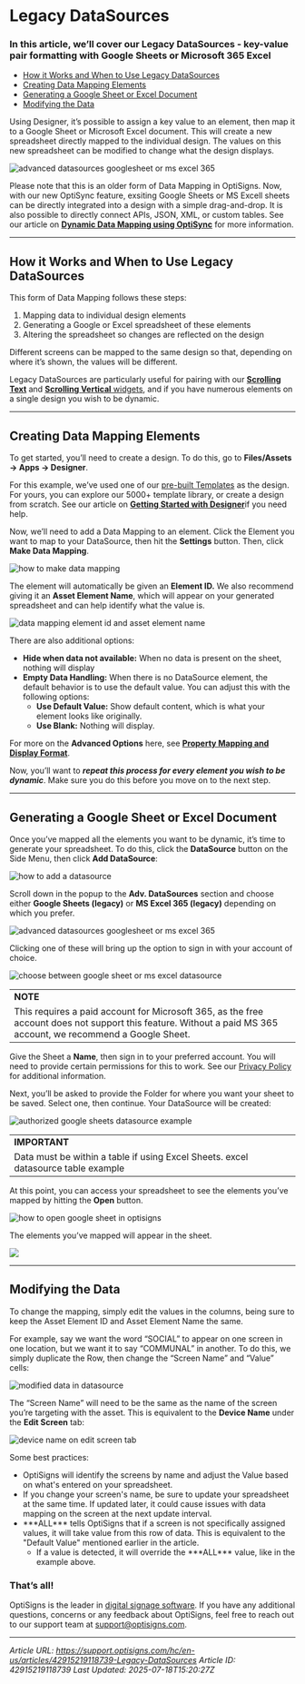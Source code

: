 # Legacy DataSources

### In this article, we’ll cover our Legacy DataSources - key-value pair formatting with Google Sheets or Microsoft 365 Excel

- [How it Works and When to Use Legacy DataSources](#HowitWorks)
- [Creating Data Mapping Elements](#Creating)
- [Generating a Google Sheet or Excel Document](#Generating)
- [Modifying the Data](#Modifying)

Using Designer, it’s possible to assign a key value to an element, then map it to a Google Sheet or Microsoft Excel document. This will create a new spreadsheet directly mapped to the individual design. The values on this new spreadsheet can be modified to change what the design displays.

![advanced datasources googlesheet or ms excel 365](https://support.optisigns.com/hc/article_attachments/42915203035795)

Please note that this is an older form of Data Mapping in OptiSigns. Now, with our new OptiSync feature, exsiting Google Sheets or MS Excell sheets can be directly integrated into a design with a simple drag-and-drop. It is also possible to directly connect APIs, JSON, XML, or custom tables. See our article on [**Dynamic Data Mapping using OptiSync**](https://support.optisigns.com/hc/en-us/articles/29217646663187-How-to-Set-Up-Dynamic-Data-Mapping-with-OptiSync) for more information.

---

## How it Works and When to Use Legacy DataSources

This form of Data Mapping follows these steps:

1. Mapping data to individual design elements
2. Generating a Google or Excel spreadsheet of these elements
3. Altering the spreadsheet so changes are reflected on the design

Different screens can be mapped to the same design so that, depending on where it’s shown, the values will be different.

Legacy DataSources are particularly useful for pairing with our [**Scrolling Text**](https://support.optisigns.com/hc/en-us/articles/42436941395475-Widgets-in-Designer#ScrollingText) and [**Scrolling Vertical** widgets](https://support.optisigns.com/hc/en-us/articles/42436941395475-Widgets-in-Designer#ScrollingVertical), and if you have numerous elements on a single design you wish to be dynamic.

---

## Creating Data Mapping Elements

To get started, you’ll need to create a design. To do this, go to **Files/Assets → Apps → Designer**.

For this example, we’ve used one of our [pre-built Templates](https://canvas.optisigns.com/) as the design. For yours, you can explore our 5000+ template library, or create a design from scratch. See our article on [**Getting Started with Designer**](https://support.optisigns.com/hc/en-us/articles/42087942047379-Getting-Started-with-Designer)if you need help.

Now, we’ll need to add a Data Mapping to an element. Click the Element you want to map to your DataSource, then hit the **Settings** button. Then, click **Make Data Mapping**.

![how to make data mapping](https://support.optisigns.com/hc/article_attachments/42915219044243)

The element will automatically be given an **Element ID.** We also recommend giving it an **Asset Element Name**, which will appear on your generated spreadsheet and can help identify what the value is.

![data mapping element id and asset element name](https://support.optisigns.com/hc/article_attachments/42915203032083)

There are also additional options:

- **Hide when data not available:** When no data is present on the sheet, nothing will display
- **Empty Data Handling:** When there is no DataSource element, the default behavior is to use the default value. You can adjust this with the following options:
  - **Use Default Value:** Show default content, which is what your element looks like originally.
  - **Use Blank:** Nothing will display.

For more on the **Advanced Options** here, see [**Property Mapping and Display Format**](https://support.optisigns.com/hc/en-us/articles/29217646663187-How-to-Set-Up-Dynamic-Data-Mapping-with-OptiSync#Property).

Now, you’ll want to ***repeat this process for every element you wish to be dynamic***. Make sure you do this before you move on to the next step.

---

## Generating a Google Sheet or Excel Document

Once you’ve mapped all the elements you want to be dynamic, it’s time to generate your spreadsheet. To do this, click the **DataSource** button on the Side Menu, then click **Add DataSource**:

![how to add a datasource](https://support.optisigns.com/hc/article_attachments/42915203033491)

Scroll down in the popup to the **Adv. DataSources** section and choose either **Google Sheets (legacy)** or **MS Excel 365 (legacy)** depending on which you prefer.

![advanced datasources googlesheet or ms excel 365](https://support.optisigns.com/hc/article_attachments/42915203035795)

Clicking one of these will bring up the option to sign in with your account of choice.

![choose between google sheet or ms excel datasource](https://support.optisigns.com/hc/article_attachments/42915203036819)

|  |
| --- |
| **NOTE** |
| This requires a paid account for Microsoft 365, as the free account does not support this feature. Without a paid MS 365 account, we recommend a Google Sheet. |

Give the Sheet a **Name**, then sign in to your preferred account. You will need to provide certain permissions for this to work. See our [Privacy Policy](https://www.optisigns.com/privacy-policy) for additional information.

Next, you’ll be asked to provide the Folder for where you want your sheet to be saved. Select one, then continue. Your DataSource will be created:

![authorized google sheets datasource example](https://support.optisigns.com/hc/article_attachments/42915203039123)

|  |
| --- |
| **IMPORTANT** |
| Data must be within a table if using Excel Sheets.  excel datasource table example |

At this point, you can access your spreadsheet to see the elements you’ve mapped by hitting the **Open** button.

![how to open google sheet in optisigns](https://support.optisigns.com/hc/article_attachments/42915219091475)

The elements you’ve mapped will appear in the sheet.

![](https://support.optisigns.com/hc/article_attachments/42915219094419)

---

## Modifying the Data

To change the mapping, simply edit the values in the columns, being sure to keep the Asset Element ID and Asset Element Name the same.

For example, say we want the word “SOCIAL” to appear on one screen in one location, but we want it to say “COMMUNAL” in another. To do this, we simply duplicate the Row, then change the “Screen Name” and “Value” cells:

![modified data in datasource](https://support.optisigns.com/hc/article_attachments/42915203045779)

The “Screen Name” will need to be the same as the name of the screen you’re targeting with the asset. This is equivalent to the **Device Name** under the **Edit Screen** tab:

![device name on edit screen tab](https://support.optisigns.com/hc/article_attachments/42915203048467)

Some best practices:

- OptiSigns will identify the screens by name and adjust the Value based on what's entered on your spreadsheet.
- If you change your screen's name, be sure to update your spreadsheet at the same time. If updated later, it could cause issues with data mapping on the screen at the next update interval.
- \*\*\*ALL\*\*\* tells OptiSigns that if a screen is not specifically assigned values, it will take value from this row of data. This is equivalent to the "Default Value" mentioned earlier in the article.
  - If a value is detected, it will override the \*\*\*ALL\*\*\* value, like in the example above.

### **That’s all!**

OptiSigns is the leader in [digital signage software](https://www.optisigns.com/). If you have any additional questions, concerns or any feedback about OptiSigns, feel free to reach out to our support team at [support@optisigns.com](mailto:support@optisigns.com).

---
*Article URL: https://support.optisigns.com/hc/en-us/articles/42915219118739-Legacy-DataSources*
*Article ID: 42915219118739*
*Last Updated: 2025-07-18T15:20:27Z*
